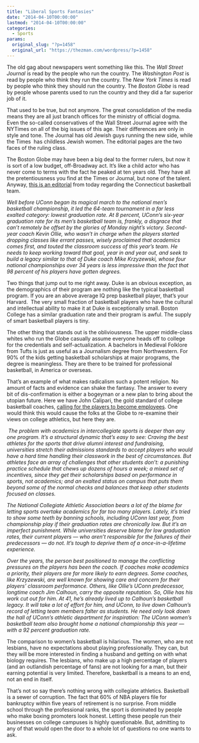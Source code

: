 ```yaml
---
title: "Liberal Sports Fantasies"
date: "2014-04-10T00:00:00"
lastmod: "2014-04-10T00:00:00"
categories:
  - Sports
params:
  original_slug: "?p=1458"
  original_url: "https://thezman.com/wordpress/?p=1458"
---
```


The old gag about newspapers went something like this. The *Wall Street
Journal* is read by the people who run the country. The *Washington
Post* is read by people who think they run the country. The *New York
Times* is read by people who think they should run the country. The
*Boston Globe* is read by people whose parents used to run the country
and they did a far superior job of it.

That used to be true, but not anymore. The great consolidation of the
media means they are all just branch offices for the ministry of
official dogma. Even the so-called conservatives of the Wall Street
Journal agree with the NYTimes on all of the big issues of this age.
Their differences are only in style and tone. The Journal has old Jewish
guys running the new side, while the Times  has childless Jewish women.
The editorial pages are the two faces of the ruling class.

The Boston Globe may have been a big deal to the former rulers, but now
it is sort of a low budget, off-Broadway act. It’s like a child actor
who has never come to terms with the fact he peaked at ten years old.
They have all the pretentiousness you find at the Times or Journal, but
none of the talent. Anyway, <a
href="http://www.bostonglobe.com/opinion/editorials/2014/04/10/uconn-basketball-players-need-champs-academics-too/eZkAGiSEgiBIO5sXllcSPJ/story.html"
rel="noopener noreferrer" target="_blank">this is an editorial</a> from
today regarding the Connecticut basketball team.

*Well before UConn began its magical march to the national men’s
basketball championship, it led the 64-team tournament in a far less
exalted category: lowest graduation rate. At 8 percent, UConn’s six-year
graduation rate for its men’s basketball team is, frankly, a disgrace
that can’t remotely be offset by the glories of Monday night’s victory.
Second-year coach Kevin Ollie, who wasn’t in charge when the players
started dropping classes like errant passes, wisely proclaimed that
academics comes first, and touted the classroom success of this year’s
team. He needs to keep working toward that goal, year in and year out,
and seek to build a legacy similar to that of Duke coach Mike
Krzyzewski, whose four national championships over 34 years is less
impressive than the fact that 98 percent of his players have gotten
degrees.*

Two things that jump out to me right away. Duke is an obvious exception,
as the demographics of their program are nothing like the typical
basketball program. If you are an above average IQ prep basketball
player, that’s your Harvard.  The very small fraction of basketball
players who have the cultural and intellectual ability to make it at
Duke is exceptionally small. Boston College has a similar graduation
rate and their program is awful. The supply of smart basketball players
is tiny.

The other thing that stands out is the obliviousness. The upper
middle-class whites who run the Globe casually assume everyone heads off
to college for the credentials and self-actualization. A bachelors in
Medieval Folklore from Tufts is just as useful as a Journalism degree
from Northwestern. For 90% of the kids getting basketball scholarships
at major programs, the degree is meaningless. They are there to be
trained for professional basketball, in America or overseas.

That’s an example of what makes radicalism such a potent religion. No
amount of facts and evidence can shake the fantasy. The answer to every
bit of dis-confirmation is either a bogeyman or a new plan to bring
about the utopian future. Here we have John Calipari, the gold standard
of college basketball coaches, <a
href="http://espn.go.com/mens-college-basketball/story/_/id/10760355/kentucky-wildcats-coach-john-calipari-likens-ncaa-dying-soviet-union-new-book"
rel="noopener noreferrer" target="_blank">calling for the players to
become employees</a>. One would think this would cause the folks at the
Globe to re-examine their views on college athletics, but here they are.

 *The problem with academics in intercollegiate sports is deeper than
any one program. It’s a structural dynamic that’s easy to see: Craving
the best athletes for the sports that drive alumni interest and
fundraising, universities stretch their admissions standards to accept
players who would have a hard time handling their classwork in the best
of circumstances. But athletes face an array of challenges that other
students don’t: a punishing practice schedule that chews up dozens of
hours a week; a mixed set of incentives, since they get their
scholarships based on performance in sports, not academics; and an
exalted status on campus that puts them beyond some of the normal checks
and balances that keep other students focused on classes.*

*The National Collegiate Athletic Association bears a lot of the blame
for letting sports overtake academics for far too many players. Lately,
it’s tried to show some teeth by banning schools, including UConn last
year, from championship play if their graduation rates are chronically
low. But it’s an imperfect punishment. While universities deserve blame
for low graduation rates, their current players — who aren’t responsible
for the failures of their predecessors — do not. It’s tough to deprive
them of a once-in-a-lifetime experience.*

*Over the years, the person best positioned to manage the conflicting
pressures on the players has been the coach. If coaches make academics a
priority, their players are far more likely to earn degrees. Some
coaches, like Krzyzewski, are well known for showing care and concern
for their players’ classroom performance. Others, like Ollie’s UConn
predecessor, longtime coach Jim Calhoun, carry the opposite reputation.
So, Ollie has his work cut out for him. At 41, he’s already lived up to
Calhoun’s basketball legacy. It will take a lot of effort for him, and
UConn, to live down Calhoun’s record of letting team members falter as
students. He need only look down the hall of UConn’s athletic department
for inspiration: The UConn women’s basketball team also brought home a
national championship this year — with a 92 percent graduation rate.*

The comparison to women’s basketball is hilarious. The women, who are
not lesbians, have no expectations about playing professionally. They
can, but they will be more interested in finding a husband and getting
on with what biology requires. The lesbians, who make up a high
percentage of players (and an outlandish percentage of fans) are not
looking for a man, but their earning potential is very limited.
Therefore, basketball is a means to an end, not an end in itself.

That’s not so say there’s nothing wrong with collegiate athletics.
Basketball is a sewer of corruption. The fact that 60% of NBA players
file for bankruptcy within five years of retirement is no surprise. From
middle school through the professional ranks, the sport is dominated by
people who make boxing promoters look honest. Letting these people run
their businesses on college campuses is highly questionable. But,
admitting to any of that would open the door to a whole lot of questions
no one wants to ask.
